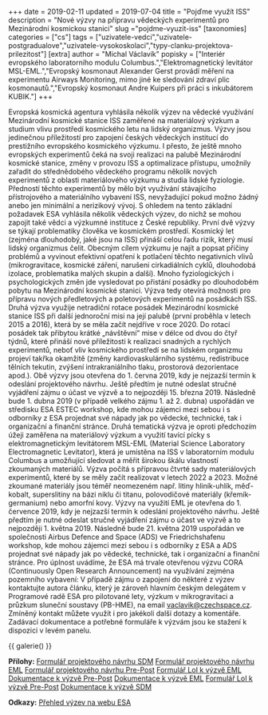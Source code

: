 +++
date = 2019-02-11
updated = 2019-07-04
title = "Pojďme využít ISS"
description = "Nové výzvy na přípravu vědeckých experimentů pro Mezinárodní kosmickou stanici"
slug ="pojdme-vyuzit-iss"
[taxonomies]
categories = ["cs"]
tags = ["uzivatele-vedci","uzivatele-postgradualove","uzivatele-vysokoskolaci","typy-clanku-projektova-prilezitost"]
[extra]
author = "Michal Václavík"
popisky = ["Interiér evropského laboratorního modulu Columbus.","Elektromagnetický levitátor MSL-EML.","Evropský kosmonaut Alexander Gerst provádí měření na experimentu Airways Monitoring, mimo jiné ke sledování zdraví plic kosmonautů.","Evropský kosmonaut Andre Kuipers při práci s inkubátorem KUBIK."]
+++

Evropská kosmická agentura vyhlásila několik výzev na vědecké využívání Mezinárodní kosmické stanice ISS zaměřené na materiálový výzkum a studium vlivu prostředí kosmického letu na lidský organizmus. Výzvy jsou jedinečnou příležitostí pro zapojení českých vědeckých institucí do prestižního evropského kosmického výzkumu. I přesto, že ještě mnoho evropských experimentů čeká na svoji realizaci na palubě Mezinárodní kosmické stanice, změny v provozu ISS a optimalizace přístupu, umožnily zařadit do střednědobého vědeckého programu několik nových experimentů z oblasti materiálového výzkumu a studia lidské fyziologie. Předností těchto experimentů by mělo být využívání stávajícího přístrojového a materiálního vybavení ISS, nevyžadující pokud možno žádný anebo jen minimální a nerizikový vývoj. S ohledem na tento základní požadavek ESA vyhlásila několik vědeckých výzev, do nichž se mohou zapojit také vědci a výzkumné instituce z České republiky. První dvě výzvy se týkají problematiky člověka ve kosmickém prostředí. Kosmický let (zejména dlouhodobý, jaké jsou na ISS) přináší celou řadu rizik, který musí lidský organizmus čelit. Obecným cílem výzkumu je najít a popsat příčiny problémů a vyvinout efektivní opatření k potlačení těchto negativních vlivů (mikrogravitace, kosmické záření, narušeni cirkadiálních cyklů, dlouhodobá izolace, problematika malých skupin a další). Mnoho fyziologických i psychologických změn jde vysledovat po přistání posádky po dlouhodobém pobytu na Mezinárodní kosmické stanici. Výzva tedy otevírá možnosti pro přípravu nových předletových a poletových experimentů na posádkách ISS. Druhá výzva využije netradiční rotace posádek Mezinárodní kosmické stanice ISS při další jednoroční misi na její palubě (první proběhla v letech 2015 a 2016), která by se měla začít nejdříve v roce 2020. Do rotací posádek tak přibytou krátké „návštěvní“ mise v délce od dvou do čtyř týdnů, které přináší nové příležitosti k realizaci snadných a rychlých experimentů, neboť vliv kosmického prostředí se na lidském organizmu projeví takřka okamžitě (změny kardiovaskulárního systému, redistribuce tělních tekutin, zvýšení intrakraniálního tlaku, prostorová dezorientace apod.). Obě výzvy jsou otevřena do 1. června 2019, kdy je nejzazší termín k odeslání projektového návrhu. Ještě předtím je nutné odeslat stručné vyjádření zájmu o účast ve výzvě a to nejpozději 15. března 2019. Následně bude 1. dubna 2019 (v případě velkého zájmu 1. až 2. dubna) uspořádán ve středisku ESA ESTEC workshop, kde mohou zájemci mezi sebou i s odborníky z ESA projednat své nápady jak po vědecké, technické, tak i organizační a finanční stránce. Druhá tematická výzva je oproti předchozím úžeji zaměřena na materiálový výzkum a využití tavící pícky s elektromagnetickým levitátorem MSL-EML (Material Science Laboratory Electromagnetic Levitator), která je umístěna na ISS v laboratorním modulu Columbus a umožňující sledovat a měřit širokou škálu vlastností zkoumaných materiálů. Výzva počítá s přípravou čtvrté sady materiálových experimentů, které by se měly začít realizovat v letech 2022 a 2023. Možné zkoumané materiály jsou téměř neomezeném např. litiny hliník-uhlík, měď-kobalt, superslitiny na bázi niklu či titanu, polovodičové materiály (křemík-germanium) nebo amorfní kovy. Výzvy na využití EML je otevřena do 1. července 2019, kdy je nejzazší termín k odeslání projektového návrhu. Ještě předtím je nutné odeslat stručné vyjádření zájmu o účast ve výzvě a to nejpozději 1. května 2019. Následně bude 21. května 2019 uspořádán ve společnosti Airbus Defence and Space (ADS) ve Friedrichshafenu workshop, kde mohou zájemci mezi sebou i s odborníky z ESA a ADS projednat své nápady jak po vědecké, technické, tak i organizační a finanční stránce. Pro úplnost uvádíme, že ESA má trvale otevřenou výzvu CORA (Continuously Open Research Announcement) na využívání zejména pozemního vybavení: V případě zájmu o zapojení do některé z výzev kontaktujte autora článku, který je zároveň hlavním českým delegátem v Programové radě ESA pro pilotované lety, výzkum v mikrogravitaci a průzkum sluneční soustavy (PB-HME), na email vaclavik@czechspace.cz. Zmíněný kontakt můžete využít i pro jakékoli další dotazy a komentáře. Zadávací dokumentace a potřebné formuláře k výzvám jsou ke stažení k dispozici v levém panelu.

{{ galerie() }}

**Přílohy:**
[Formulář projektového návrhu SDM]
[Formulář projektového návrhu EML]
[Formulář projektového návrhu Pre-Post]
[Formulář LoI k výzvě EML]
[Dokumentace k výzvě Pre-Post]
[Dokumentace k výzvě EML]
[Formulář LoI k výzvě Pre-Post]
[Dokumentace k výzvě SDM]

[Formulář projektového návrhu SDM]: n44_ao-2019-iss_sdm_proposal_template.doc
[Formulář projektového návrhu EML]: n44_ao-2019-iss_eml_proposal_submission_template.doc
[Formulář projektového návrhu Pre-Post]: n44_ao-2019-iss_pp_proposal_template.doc
[Formulář LoI k výzvě EML]: n44_ao-2019-iss_eml_loi_template.doc
[Dokumentace k výzvě Pre-Post]: n44_pre-and_post-flight_ao_information_package_final.pdf
[Dokumentace k výzvě EML]: n44_ao-2019-iss_eml_information_package.pdf
[Formulář LoI k výzvě Pre-Post]: n44_letter_of_intent_ao-2019-iss_pp.doc
[Dokumentace k výzvě SDM]: n44_sdm_ao_information_package_final.pdf

**Odkazy:**
[Přehled výzev na webu ESA]

[Přehled výzev na webu ESA]: http://www.esa.int/Our_Activities/Human_and_Robotic_Exploration/Research/Research_Announcements
